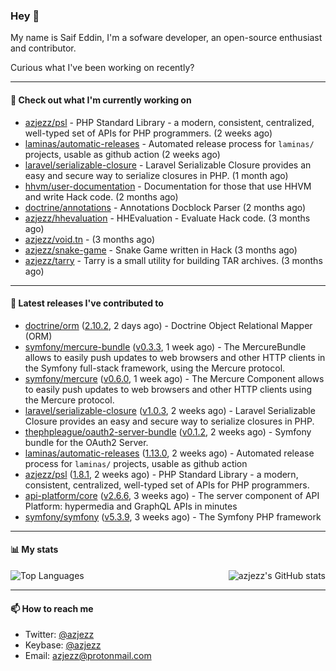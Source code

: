 ### Hey 👋

My name is Saif Eddin, I'm a sofware developer, an open-source enthusiast and contributor.

Curious what I've been working on recently?

---

#### 👷 Check out what I'm currently working on

- [azjezz/psl](https://github.com/azjezz/psl) - PHP Standard Library - a modern, consistent, centralized, well-typed set of APIs for PHP programmers. (2 weeks ago)
- [laminas/automatic-releases](https://github.com/laminas/automatic-releases) - Automated release process for `laminas/` projects, usable as github action (2 weeks ago)
- [laravel/serializable-closure](https://github.com/laravel/serializable-closure) - Laravel Serializable Closure provides an easy and secure way to serialize closures in PHP. (1 month ago)
- [hhvm/user-documentation](https://github.com/hhvm/user-documentation) - Documentation for those that use HHVM and write Hack code. (2 months ago)
- [doctrine/annotations](https://github.com/doctrine/annotations) - Annotations Docblock Parser (2 months ago)
- [azjezz/hhevaluation](https://github.com/azjezz/hhevaluation) - HHEvaluation - Evaluate Hack code. (3 months ago)
- [azjezz/void.tn](https://github.com/azjezz/void.tn) -  (3 months ago)
- [azjezz/snake-game](https://github.com/azjezz/snake-game) - Snake Game written in Hack (3 months ago)
- [azjezz/tarry](https://github.com/azjezz/tarry) - Tarry is a small utility for building TAR archives. (3 months ago)

---

#### 🔭 Latest releases I've contributed to

- [doctrine/orm](https://github.com/doctrine/orm) ([2.10.2](https://github.com/doctrine/orm/releases/tag/2.10.2), 2 days ago) - Doctrine Object Relational Mapper (ORM)
- [symfony/mercure-bundle](https://github.com/symfony/mercure-bundle) ([v0.3.3](https://github.com/symfony/mercure-bundle/releases/tag/v0.3.3), 1 week ago) - The MercureBundle allows to easily push updates to web browsers and other HTTP clients in the Symfony full-stack framework, using the Mercure protocol.
- [symfony/mercure](https://github.com/symfony/mercure) ([v0.6.0](https://github.com/symfony/mercure/releases/tag/v0.6.0), 1 week ago) - The Mercure Component allows to easily push updates to web browsers and other HTTP clients using the Mercure protocol.
- [laravel/serializable-closure](https://github.com/laravel/serializable-closure) ([v1.0.3](https://github.com/laravel/serializable-closure/releases/tag/v1.0.3), 2 weeks ago) - Laravel Serializable Closure provides an easy and secure way to serialize closures in PHP.
- [thephpleague/oauth2-server-bundle](https://github.com/thephpleague/oauth2-server-bundle) ([v0.1.2](https://github.com/thephpleague/oauth2-server-bundle/releases/tag/v0.1.2), 2 weeks ago) - Symfony bundle for the OAuth2 Server.
- [laminas/automatic-releases](https://github.com/laminas/automatic-releases) ([1.13.0](https://github.com/laminas/automatic-releases/releases/tag/1.13.0), 2 weeks ago) - Automated release process for `laminas/` projects, usable as github action
- [azjezz/psl](https://github.com/azjezz/psl) ([1.8.1](https://github.com/azjezz/psl/releases/tag/1.8.1), 2 weeks ago) - PHP Standard Library - a modern, consistent, centralized, well-typed set of APIs for PHP programmers.
- [api-platform/core](https://github.com/api-platform/core) ([v2.6.6](https://github.com/api-platform/core/releases/tag/v2.6.6), 3 weeks ago) - The server component of API Platform: hypermedia and GraphQL APIs in minutes
- [symfony/symfony](https://github.com/symfony/symfony) ([v5.3.9](https://github.com/symfony/symfony/releases/tag/v5.3.9), 3 weeks ago) - The Symfony PHP framework

---

#### 📊 My stats

<img align="right" alt="azjezz's GitHub stats" src="https://github-readme-stats.vercel.app/api?username=azjezz&count_private=1&show_icons=true&" />

![Top Languages](https://github-readme-stats.vercel.app/api/top-langs/?username=azjezz)

---

#### 📫 How to reach me

- Twitter: [@azjezz](https://twitter.com/azjezz)
- Keybase: [@azjezz](https://keybase.io/azjezz)
- Email: [azjezz@protonmail.com](mailto://azjezz@protonmail.com)
